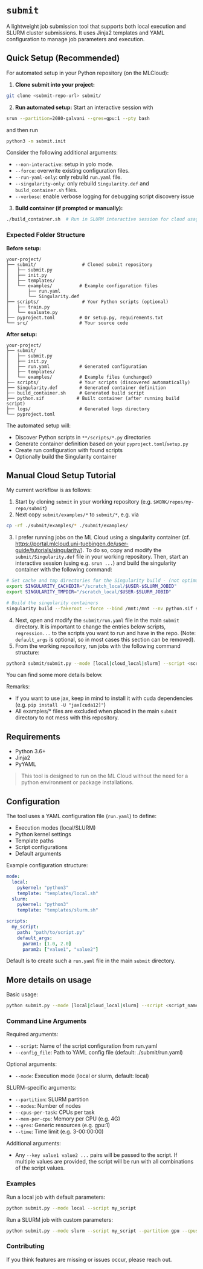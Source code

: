 # `submit`

A lightweight job submission tool that supports both local execution and SLURM cluster submissions. It uses Jinja2 templates and YAML configuration to manage job parameters and execution.

## Quick Setup (Recommended)

For automated setup in your Python repository (on the MLCloud):

1. **Clone submit into your project:**
```bash
git clone <submit-repo-url> submit/
```

2. **Run automated setup:**
Start an interactive session with

```bash
srun --partition=2080-galvani --gres=gpu:1 --pty bash
```

and then run

```bash
python3 -m submit.init
```

Consider the following additional arguments:
- `--non-interactive`: setup in yolo mode.
- `--force`: overwrite existing configuration files.
- `--run-yaml-only`: only rebuild `run.yaml` file.
- `--singularity-only`: only rebuild `Singularity.def` and `build_container.sh` files.
- `--verbose`: enable verbose logging for debugging script discovery issue 

3. **Build container (if prompted or manually):**
```bash
./build_container.sh  # Run in SLURM interactive session for cloud usage
```

### Expected Folder Structure

**Before setup:**
```
your-project/
├── submit/                 # Cloned submit repository
│   ├── submit.py
│   ├── init.py
│   ├── templates/
│   └── examples/          # Example configuration files
│       ├── run.yaml
│       └── Singularity.def
├── scripts/                # Your Python scripts (optional)
│   ├── train.py
│   └── evaluate.py
├── pyproject.toml         # Or setup.py, requirements.txt
└── src/                   # Your source code
```

**After setup:**
```
your-project/
├── submit/
│   ├── submit.py
│   ├── init.py
│   ├── run.yaml           # Generated configuration
│   ├── templates/
│   └── examples/          # Example files (unchanged)
├── scripts/               # Your scripts (discovered automatically)
├── Singularity.def        # Generated container definition
├── build_container.sh     # Generated build script
├── python.sif            # Built container (after running build script)
├── logs/                  # Generated logs directory
└── pyproject.toml
```

The automated setup will:
- Discover Python scripts in `**/scripts/*.py` directories
- Generate container definition based on your `pyproject.toml`/`setup.py`
- Create run configuration with found scripts
- Optionally build the Singularity container

## Manual Cloud Setup Tutorial

My current workflow is as follows:
1. Start by cloning `submit` in your working repository (e.g. `$WORK/repos/my-repo/submit`) 
2. Next copy `submit/examples/*` to `submit/*`, e.g. via
```bash
cp -rf ./submit/examples/* ./submit/examples/
```
3. I prefer running jobs on the ML Cloud using a singularity container (cf. https://portal.mlcloud.uni-tuebingen.de/user-guide/tutorials/singularity/). To do so, copy and modify the `submit/Singularity.def` file in your working repository. Then, start an interactive session (using e.g. `srun ...`) and build the singularity container with the following command:
```bash
# Set cache and tmp directories for the Singularity build - (not optimal)
export SINGULARITY_CACHEDIR="/scratch_local/$USER-$SLURM_JOBID"
export SINGULARITY_TMPDIR="/scratch_local/$USER-$SLURM_JOBID"

# Build the singularity containers
singularity build --fakeroot --force --bind /mnt:/mnt --nv python.sif submit/Singularity.def
```
4. Next, open and modify the `submit/run.yaml` file in the main `submit` directory. It is important to change the entries below scripts, `regression...` to the scripts you want to run and have in the repo. (Note: `default_args` is optional, so in most cases this section can be removed).
5. From the working repository, run jobs with the following command structure:
```bash
python3 submit/submit.py --mode [local|cloud_local|slurm] --script <script_name> [--slurm_args <slurm_args>] [--script_args <script_args>]
```

You can find some more details below.

Remarks:
- If you want to use jax, keep in mind to install it with cuda dependencies (e.g. `pip install -U "jax[cuda12]"`)
- All examples/* files are excluded when placed in the main `submit` directory to not mess with this repository. 

## Requirements
- Python 3.6+
- Jinja2
- PyYAML

> This tool is designed to run on the ML Cloud without the need for a python environment or package installations.

## Configuration

The tool uses a YAML configuration file (`run.yaml`) to define:
- Execution modes (local/SLURM)
- Python kernel settings
- Template paths
- Script configurations
- Default arguments

Example configuration structure:
```yaml
mode:
  local:
    pykernel: "python3"
    template: "templates/local.sh"
  slurm:
    pykernel: "python3"
    template: "templates/slurm.sh"

scripts:
  my_script:
    path: "path/to/script.py"
    default_args:
      param1: [1.0, 2.0]
      param2: ["value1", "value2"]
```

Default is to create such a `run.yaml` file in the main `submit` directory.

## More details on usage

Basic usage:
```bash
python submit.py --mode [local|cloud_local|slurm] --script <script_name> [--slurm_args <slurm_args>] [--script_args <script_args>]
```

### Command Line Arguments

Required arguments:
- `--script`: Name of the script configuration from run.yaml
- `--config_file`: Path to YAML config file (default: ./submit/run.yaml)

Optional arguments:
- `--mode`: Execution mode (local or slurm, default: local)

SLURM-specific arguments:
- `--partition`: SLURM partition
- `--nodes`: Number of nodes
- `--cpus-per-task`: CPUs per task
- `--mem-per-cpu`: Memory per CPU (e.g. 4G)
- `--gres`: Generic resources (e.g. gpu:1)
- `--time`: Time limit (e.g. 3-00:00:00)

Additional arguments:
- Any `--key value1 value2 ...` pairs will be passed to the script. If multiple values are provided, the script will be run with all combinations of the script values.

### Examples

Run a local job with default parameters:
```bash
python submit.py --mode local --script my_script
```

Run a SLURM job with custom parameters:
```bash
python submit.py --mode slurm --script my_script --partition gpu --cpus-per-task 4 --mem-per-cpu 4G
```

### Contributing

If you think features are missing or issues occur, please reach out.
